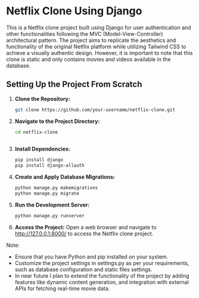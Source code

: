 # Netflix Clone Using Django

This is a Netflix clone project built using Django for user authentication and other functionalities following the MVC (Model-View-Controller) architectural pattern. The project aims to replicate the aesthetics and functionality of the original Netflix platform while utilizing Tailwind CSS to achieve a visually authentic design. However, it is important to note that this clone is static and only contains movies and videos available in the database.

## Setting Up the Project From Scratch

1. **Clone the Repository:**
    ```sh
    git clone https://github.com/your-username/netflix-clone.git
   
2. **Navigate to the Project Directory:**
    ```sh
    cd netflix-clone
  
3. **Install Dependencies:**
    ```sh
    pip install django
    pip install django-allauth

4. **Create and Apply Database Migrations:**
    ```sh
    python manage.py makemigrations
    python manage.py migrate

5. **Run the Development Server:**
    ```sh
    python manage.py runserver

6. **Access the Project:**
Open a web browser and navigate to http://127.0.0.1:8000/ to access the Netflix clone project.

Note:

- Ensure that you have Python and pip installed on your system.
- Customize the project settings in settings.py as per your requirements, such as database configuration and static files settings.
- In near future I plan to extend the functionality of the project by adding features like dynamic content generation, and integration with external APIs for fetching real-time movie data.

